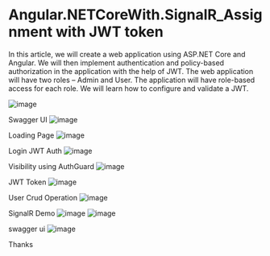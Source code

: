 # Angular.NETCoreWith.SignalR_Assignment with JWT token
In this article, we will create a web application using ASP.NET Core and Angular. We will then implement authentication and policy-based authorization in the application with the help of JWT. The web application will have two roles – Admin and User. The application will have role-based access for each role. We will learn how to configure and validate a JWT.



![image](https://user-images.githubusercontent.com/9925090/159042183-e0b6b73c-c9a2-4fc0-954c-b48b850d9488.png)

Swagger UI
![image](https://user-images.githubusercontent.com/9925090/159000567-131d5117-3a02-43a2-a8ac-928596e2dd66.png)


Loading Page
![image](https://user-images.githubusercontent.com/9925090/158735235-28736374-0729-4d0d-8756-2cb3428b3cc2.png)

Login JWT Auth
![image](https://user-images.githubusercontent.com/9925090/158735288-8e38f1ad-9a46-49ac-a492-23a3844f232f.png)

Visibility using AuthGuard
![image](https://user-images.githubusercontent.com/9925090/158735359-878afba3-889e-427f-9426-1b93f147e092.png)

JWT Token
![image](https://user-images.githubusercontent.com/9925090/158735429-13302614-ecb4-4468-8eac-622ce4f159ed.png)

User Crud Operation
![image](https://user-images.githubusercontent.com/9925090/159000711-bdc85942-56e8-471e-af82-184709864156.png)


SignalR Demo
![image](https://user-images.githubusercontent.com/9925090/158735463-af42f9df-8d61-4a6c-a172-fed33d4acbf6.png)
![image](https://user-images.githubusercontent.com/9925090/158735512-e97cf18a-2184-4385-97cb-d0fe5aa23ecc.png)

swagger ui
![image](https://user-images.githubusercontent.com/9925090/158745069-e3fac47f-0cdc-4e17-a54a-fe92e04d5142.png)

Thanks
